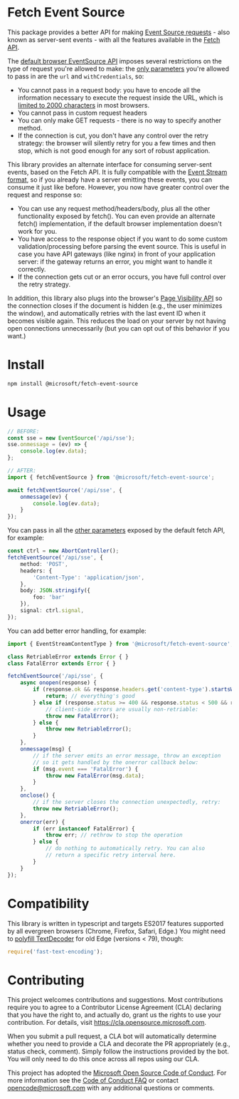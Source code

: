 # Fetch Event Source
This package provides a better API for making [Event Source requests](https://developer.mozilla.org/en-US/docs/Web/API/Server-sent_events/Using_server-sent_events) - also known as server-sent events - with all the features available in the [Fetch API](https://developer.mozilla.org/en-US/docs/Web/API/Fetch_API).

The [default browser EventSource API](https://developer.mozilla.org/en-US/docs/Web/API/EventSource) imposes several restrictions on the type of request you're allowed to make: the [only parameters](https://developer.mozilla.org/en-US/docs/Web/API/EventSource/EventSource#Parameters) you're allowed to pass in are the `url` and `withCredentials`, so:
* You cannot pass in a request body: you have to encode all the information necessary to execute the request inside the URL, which is [limited to 2000 characters](https://stackoverflow.com/questions/417142) in most browsers.
* You cannot pass in custom request headers
* You can only make GET requests - there is no way to specify another method.
* If the connection is cut, you don't have any control over the retry strategy: the browser will silently retry for you a few times and then stop, which is not good enough for any sort of robust application.

This library provides an alternate interface for consuming server-sent events, based on the Fetch API. It is fully compatible with the [Event Stream format](https://developer.mozilla.org/en-US/docs/Web/API/Server-sent_events/Using_server-sent_events#Event_stream_format), so if you already have a server emitting these events, you can consume it just like before. However, you now have greater control over the request and response so:

* You can use any request method/headers/body, plus all the other functionality exposed by fetch(). You can even provide an alternate fetch() implementation, if the default browser implementation doesn't work for you.
* You have access to the response object if you want to do some custom validation/processing before  parsing the event source. This is useful in case you have API gateways (like nginx) in front of your application server: if the gateway returns an error, you might want to handle it correctly.
* If the connection gets cut or an error occurs, you have full control over the retry strategy.

In addition, this library also plugs into the browser's [Page Visibility API](https://developer.mozilla.org/en-US/docs/Web/API/Page_Visibility_API) so the connection closes if the document is hidden (e.g., the user minimizes the window), and automatically retries with the last event ID when it becomes visible again. This reduces the load on your server by not having open connections unnecessarily (but you can opt out of this behavior if you want.)

# Install
```sh
npm install @microsoft/fetch-event-source
```

# Usage
```ts
// BEFORE:
const sse = new EventSource('/api/sse');
sse.onmessage = (ev) => {
    console.log(ev.data);
};

// AFTER:
import { fetchEventSource } from '@microsoft/fetch-event-source';

await fetchEventSource('/api/sse', {
    onmessage(ev) {
        console.log(ev.data);
    }
});
```

You can pass in all the [other parameters](https://developer.mozilla.org/en-US/docs/Web/API/WindowOrWorkerGlobalScope/fetch#Parameters) exposed by the default fetch API, for example:
```ts
const ctrl = new AbortController();
fetchEventSource('/api/sse', {
    method: 'POST',
    headers: {
        'Content-Type': 'application/json',
    },
    body: JSON.stringify({
        foo: 'bar'
    }),
    signal: ctrl.signal,
});
```

You can add better error handling, for example:
```ts
import { EventStreamContentType } from '@microsoft/fetch-event-source';

class RetriableError extends Error { }
class FatalError extends Error { }

fetchEventSource('/api/sse', {
    async onopen(response) {
        if (response.ok && response.headers.get('content-type').startsWith(EventStreamContentType)) {
            return; // everything's good
        } else if (response.status >= 400 && response.status < 500 && response.status !== 429) {
            // client-side errors are usually non-retriable:
            throw new FatalError();
        } else {
            throw new RetriableError();
        }
    },
    onmessage(msg) {
        // if the server emits an error message, throw an exception
        // so it gets handled by the onerror callback below:
        if (msg.event === 'FatalError') {
            throw new FatalError(msg.data);
        }
    },
    onclose() {
        // if the server closes the connection unexpectedly, retry:
        throw new RetriableError();
    },
    onerror(err) {
        if (err instanceof FatalError) {
            throw err; // rethrow to stop the operation
        } else {
            // do nothing to automatically retry. You can also
            // return a specific retry interval here.
        }
    }
});
```

# Compatibility
This library is written in typescript and targets ES2017 features supported by all evergreen browsers (Chrome, Firefox, Safari, Edge.) You might need to [polyfill TextDecoder](https://www.npmjs.com/package/fast-text-encoding) for old Edge (versions < 79), though:
```js
require('fast-text-encoding');
```

# Contributing

This project welcomes contributions and suggestions.  Most contributions require you to agree to a
Contributor License Agreement (CLA) declaring that you have the right to, and actually do, grant us
the rights to use your contribution. For details, visit https://cla.opensource.microsoft.com.

When you submit a pull request, a CLA bot will automatically determine whether you need to provide
a CLA and decorate the PR appropriately (e.g., status check, comment). Simply follow the instructions
provided by the bot. You will only need to do this once across all repos using our CLA.

This project has adopted the [Microsoft Open Source Code of Conduct](https://opensource.microsoft.com/codeofconduct/).
For more information see the [Code of Conduct FAQ](https://opensource.microsoft.com/codeofconduct/faq/) or
contact [opencode@microsoft.com](mailto:opencode@microsoft.com) with any additional questions or comments.
